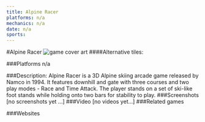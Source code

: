 ```yaml
---
title: Alpine Racer
platforms: n/a
mechanics: n/a
date: n/a
sports: 
---
```

#Alpine Racer
![game cover art](//images.igdb.com/igdb/image/upload/t_cover_big/kl9frfu5xb4dgmnrffl8.jpg "Logo Title Text 1")
####Alternative tiles:

###Platforms
n/a

###Description:
Alpine Racer is a 3D Alpine skiing arcade game released by Namco in 1994. It features downhill and gate with three courses and two play modes - Race and Time Attack. The player stands on a set of ski-like foot stands while holding onto two bars for stability to play.
###Screenshots
[no screenshots yet ...]
###Video
[no videos yet...]
###Related games

###Websites

